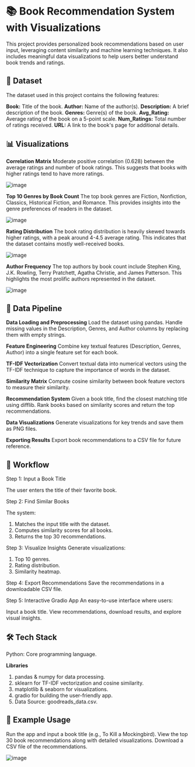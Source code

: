 # 📚 Book Recommendation System with Visualizations
This project provides personalized book recommendations based on user input, leveraging content similarity and machine learning techniques. It also includes meaningful data visualizations to help users better understand book trends and ratings.

## 📂 Dataset
The dataset used in this project contains the following features:

**Book:** Title of the book.
**Author:** Name of the author(s).
**Description:** A brief description of the book.
**Genres:** Genre(s) of the book.
**Avg_Rating:** Average rating of the book on a 5-point scale.
**Num_Ratings:** Total number of ratings received.
**URL:** A link to the book's page for additional details.

## 📊 Visualizations

**Correlation Matrix**
Moderate positive correlation (0.628) between the average ratings and number of book ratings.
This suggests that books with higher ratings tend to have more ratings.


![image](https://github.com/user-attachments/assets/8d9833cd-23a8-4b79-9a17-447b15b8505f)

**Top 10 Genres by Book Count**
The top book genres are Fiction, Nonfiction, Classics, Historical Fiction, and Romance.
This provides insights into the genre preferences of readers in the dataset.

![image](https://github.com/user-attachments/assets/c7879a9c-73a6-4f9f-86d5-7cbab87912f4)

**Rating Distribution**
The book rating distribution is heavily skewed towards higher ratings, with a peak around 4-4.5 average rating.
This indicates that the dataset contains mostly well-received books.

![image](https://github.com/user-attachments/assets/4016a7a9-a89c-426a-b786-cb13b59196b8)

**Author Frequency**
The top authors by book count include Stephen King, J.K. Rowling, Terry Pratchett, Agatha Christie, and James Patterson.
This highlights the most prolific authors represented in the dataset.

![image](https://github.com/user-attachments/assets/6396f11e-7e47-4095-871b-e4596b0deb8d)

## 🔄 Data Pipeline

**Data Loading and Preprocessing**
Load the dataset using pandas.
Handle missing values in the Description, Genres, and Author columns by replacing them with empty strings.

**Feature Engineering**
Combine key textual features (Description, Genres, Author) into a single feature set for each book.

**TF-IDF Vectorization**
Convert textual data into numerical vectors using the TF-IDF technique to capture the importance of words in the dataset.

**Similarity Matrix**
Compute cosine similarity between book feature vectors to measure their similarity.

**Recommendation System**
Given a book title, find the closest matching title using difflib.
Rank books based on similarity scores and return the top recommendations.

**Data Visualizations**
Generate visualizations for key trends and save them as PNG files.

**Exporting Results**
Export book recommendations to a CSV file for future reference.

## 🚀 Workflow

Step 1: Input a Book Title

The user enters the title of their favorite book.

Step 2: Find Similar Books

The system:

1. Matches the input title with the dataset.
2. Computes similarity scores for all books.
3. Returns the top 30 recommendations.

Step 3: Visualize Insights
Generate visualizations:
1. Top 10 genres.
2. Rating distribution.
3. Similarity heatmap.

Step 4: Export Recommendations
Save the recommendations in a downloadable CSV file.

Step 5: Interactive Gradio App
An easy-to-use interface where users:

Input a book title.
View recommendations, download results, and explore visual insights.

## 🛠️ Tech Stack
Python: Core programming language.

**Libraries**
1. pandas & numpy for data processing.
2. sklearn for TF-IDF vectorization and cosine similarity.
3. matplotlib & seaborn for visualizations.
4. gradio for building the user-friendly app.
5. Data Source: goodreads_data.csv.

## 🌟 Example Usage
Run the app and input a book title (e.g., To Kill a Mockingbird).
View the top 30 book recommendations along with detailed visualizations.
Download a CSV file of the recommendations.

![image](https://github.com/user-attachments/assets/20baa9f4-2180-4675-8be4-2e0ed7f04958)
